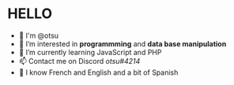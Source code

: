 # **HELLO**
- 🙌 I'm @otsu
- 👀 I’m interested in **programmming** and **data base manipulation**
- 🌱 I’m currently learning JavaScript and PHP
- 📫 Contact me on Discord *otsu#4214*
- 🌙 I know French and English and a bit of Spanish

<p align="center">
  <a href="https://skillicons.dev">
  <img src="https://skillicons.dev/icons?i=ps,py,html,css,vscode,c,java,linux,php,git />
  </a>
</p>

